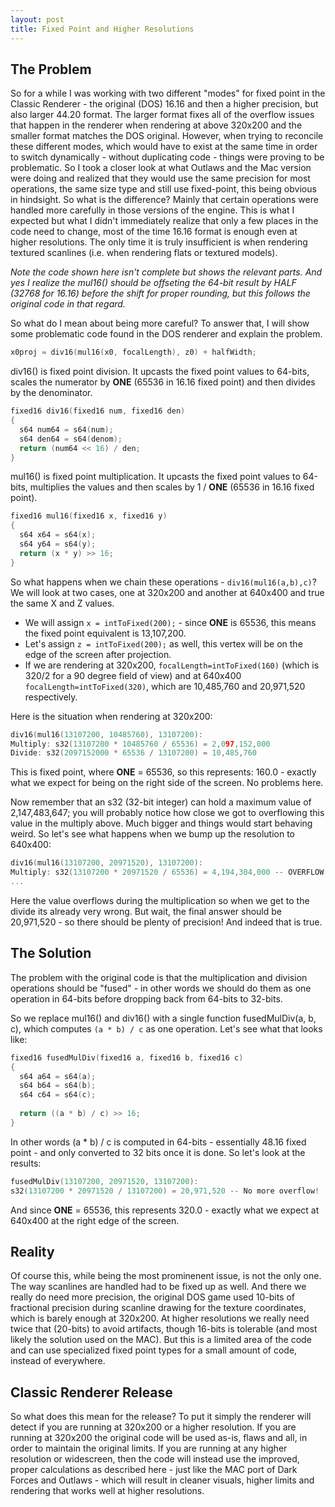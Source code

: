 ```yaml
---
layout: post
title: Fixed Point and Higher Resolutions
---
```


## The Problem
So for a while I was working with two different "modes" for fixed point in the Classic Renderer - the original (DOS) 16.16 and then a higher precision, but also larger 44.20 format. The larger format fixes all of the overflow issues that happen in the renderer when rendering at above 320x200 and the smaller format matches the DOS original. However, when trying to reconcile these different modes, which would have to exist at the same time in order to switch dynamically - without duplicating code - things were proving to be problematic. So I took a closer look at what Outlaws and the Mac version were doing and realized that they would use the same precision for most operations, the same size type and still use fixed-point, this being obvious in hindsight. So what is the difference? Mainly that certain operations were handled more carefully in those versions of the engine. This is what I expected but what I didn't immediately realize that only a few places in the code need to change, most of the time 16.16 format is enough even at higher resolutions. The only time it is truly insufficient is when rendering textured scanlines (i.e. when rendering flats or textured models).

*Note the code shown here isn't complete but shows the relevant parts. And yes I realize the mul16() should be offseting the 64-bit result by HALF (32768 for 16.16) before the shift for proper rounding, but this follows the original code in that regard.*

So what do I mean about being more careful? To answer that, I will show some problematic code found in the DOS renderer and explain the problem.<br>
```C++
x0proj = div16(mul16(x0, focalLength), z0) + halfWidth;
```

div16() is fixed point division. It upcasts the fixed point values to 64-bits, scales the numerator by __ONE__ (65536 in 16.16 fixed point) and then divides by the denominator.
```C++
fixed16 div16(fixed16 num, fixed16 den)
{
  s64 num64 = s64(num);
  s64 den64 = s64(denom);
  return (num64 << 16) / den;
}
```

mul16() is fixed point multiplication. It upcasts the fixed point values to 64-bits, multiplies the values and then scales by 1 / __ONE__ (65536 in 16.16 fixed point).
```C++
fixed16 mul16(fixed16 x, fixed16 y)
{
  s64 x64 = s64(x);
  s64 y64 = s64(y);
  return (x * y) >> 16;
}
```

So what happens when we chain these operations - ```div16(mul16(a,b),c)```? We will look at two cases, one at 320x200 and another at 640x400 and true the same X and Z values.<br>
* We will assign ```x = intToFixed(200);``` - since __ONE__ is 65536, this means the fixed point equivalent is 13,107,200.<br>
* Let's assign ```z = intToFixed(200);``` as well, this vertex will be on the edge of the screen after projection.<br>
* If we are rendering at 320x200, ```focalLength=intToFixed(160)``` (which is 320/2 for a 90 degree field of view) and at 640x400 ```focalLength=intToFixed(320)```, which are 10,485,760 and 20,971,520 respectively.

Here is the situation when rendering at 320x200:
```C++
div16(mul16(13107200, 10485760), 13107200):
Multiply: s32(13107200 * 10485760 / 65536) = 2,097,152,000
Divide: s32(2097152000 * 65536 / 13107200) = 10,485,760
```
This is fixed point, where __ONE__ = 65536, so this represents: 160.0 - exactly what we expect for being on the right side of the screen. No problems here.

Now remember that an s32 (32-bit integer) can hold a maximum value of 2,147,483,647; you will probably notice how close we got to overflowing this value in the multiply above. Much bigger and things would start behaving weird. So let's see what happens when we bump up the resolution to 640x400:<br>
```C++
div16(mul16(13107200, 20971520), 13107200):
Multiply: s32(13107200 * 20971520 / 65536) = 4,194,304,000 -- OVERFLOW
...
```
Here the value overflows during the multiplication so when we get to the divide its already very wrong. But wait, the final answer should be 20,971,520 - so there should be plenty of precision! And indeed that is true.

## The Solution
The problem with the original code is that the multiplication and division operations should be "fused" - in other words we should do them as one operation in 64-bits before dropping back from 64-bits to 32-bits.

So we replace mul16() and div16() with a single function fusedMulDiv(a, b, c), which computes ```(a * b) / c``` as one operation. Let's see what that looks like:<br>
```C++
fixed16 fusedMulDiv(fixed16 a, fixed16 b, fixed16 c)
{
  s64 a64 = s64(a);
  s64 b64 = s64(b);
  s64 c64 = s64(c);
  
  return ((a * b) / c) >> 16;
}
```

In other words (a * b) / c is computed in 64-bits - essentially 48.16 fixed point - and only converted to 32 bits once it is done. So let's look at the results:<br>
```C++
fusedMulDiv(13107200, 20971520, 13107200):
s32(13107200 * 20971520 / 13107200) = 20,971,520 -- No more overflow!
```
And since __ONE__ = 65536, this represents 320.0 - exactly what we expect at 640x400 at the right edge of the screen.

## Reality
Of course this, while being the most prominenent issue, is not the only one. The way scanlines are handled had to be fixed up as well. And there we really do need more precision, the original DOS game used 10-bits of fractional precision during scanline drawing for the texture coordinates, which is barely enough at 320x200. At higher resolutions we really need twice that (20-bits) to avoid artifacts, though 16-bits is tolerable (and most likely the solution used on the MAC). But this is a limited area of the code and can use specialized fixed point types for a small amount of code, instead of everywhere.

## Classic Renderer Release
So what does this mean for the release? To put it simply the renderer will detect if you are running at 320x200 or a higher resolution. If you are running at 320x200 the original code will be used as-is, flaws and all, in order to maintain the original limits. If you are running at any higher resolution or widescreen, then the code will instead use the improved, proper calculations as described here - just like the MAC port of Dark Forces and Outlaws - which will result in cleaner visuals, higher limits and rendering that works well at higher resolutions.
